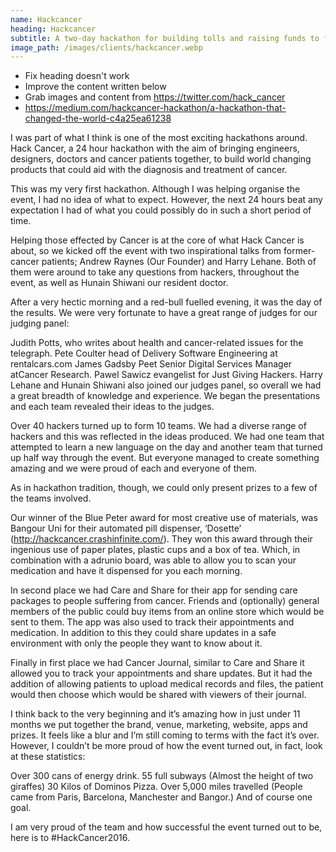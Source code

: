 ```yaml
---
name: Hackcancer
heading: Hackcancer
subtitle: A two-day hackathon for building tolls and raising funds to fight cancer
image_path: /images/clients/hackcancer.webp
---
```


- Fix heading doesn't work
- Improve the content written below
- Grab images and content from https://twitter.com/hack_cancer
- https://medium.com/hackcancer-hackathon/a-hackathon-that-changed-the-world-c4a25ea61238

I was part of what I think is one of the most exciting hackathons around. Hack Cancer, a 24 hour hackathon with the aim of bringing engineers, designers, doctors and cancer patients together, to build world changing products that could aid with the diagnosis and treatment of cancer.

This was my very first hackathon. Although I was helping organise the event, I had no idea of what to expect. However, the next 24 hours beat any expectation I had of what you could possibly do in such a short period of time.

Helping those effected by Cancer is at the core of what Hack Cancer is about, so we kicked off the event with two inspirational talks from former-cancer patients; Andrew Raynes (Our Founder) and Harry Lehane. Both of them were around to take any questions from hackers, throughout the event, as well as 
Hunain Shiwani
 our resident doctor.

After a very hectic morning and a red-bull fuelled evening, it was the day of the results. We were very fortunate to have a great range of judges for our judging panel:

Judith Potts, who writes about health and cancer-related issues for the telegraph.
Pete Coulter
 head of Delivery Software Engineering at rentalcars.com
James Gadsby Peet
 Senior Digital Services Manager atCancer Research.
Pawel Sawicz
 evangelist for Just Giving Hackers.
Harry Lehane and 
Hunain Shiwani
 also joined our judges panel, so overall we had a great breadth of knowledge and experience. We began the presentations and each team revealed their ideas to the judges.

Over 40 hackers turned up to form 10 teams. We had a diverse range of hackers and this was reflected in the ideas produced. We had one team that attempted to learn a new language on the day and another team that turned up half way through the event. But everyone managed to create something amazing and we were proud of each and everyone of them.

As in hackathon tradition, though, we could only present prizes to a few of the teams involved.

Our winner of the Blue Peter award for most creative use of materials, was Bangour Uni for their automated pill dispenser, ‘Dosette’ (http://hackcancer.crashinfinite.com/). They won this award through their ingenious use of paper plates, plastic cups and a box of tea. Which, in combination with a adrunio board, was able to allow you to scan your medication and have it dispensed for you each morning.

In second place we had Care and Share for their app for sending care packages to people suffering from cancer. Friends and (optionally) general members of the public could buy items from an online store which would be sent to them. The app was also used to track their appointments and medication. In addition to this they could share updates in a safe environment with only the people they want to know about it.

Finally in first place we had Cancer Journal, similar to Care and Share it allowed you to track your appointments and share updates. But it had the addition of allowing patients to upload medical records and files, the patient would then choose which would be shared with viewers of their journal.

I think back to the very beginning and it’s amazing how in just under 11 months we put together the brand, venue, marketing, website, apps and prizes. It feels like a blur and I’m still coming to terms with the fact it’s over. However, I couldn’t be more proud of how the event turned out, in fact, look at these statistics:

Over 300 cans of energy drink.
55 full subways (Almost the height of two giraffes)
30 Kilos of Dominos Pizza.
Over 5,000 miles travelled (People came from Paris, Barcelona, Manchester and Bangor.)
And of course one goal.

I am very proud of the team and how successful the event turned out to be, here is to #HackCancer2016.